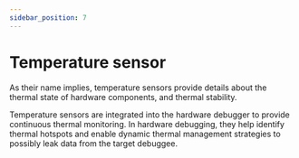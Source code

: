 ```yaml
---
sidebar_position: 7
---
```


# Temperature sensor

As their name implies, temperature sensors provide details about the thermal state of hardware components, and thermal stability. 

Temperature sensors are integrated into the hardware debugger to provide continuous thermal monitoring. In hardware debugging, they help identify thermal hotspots and enable dynamic thermal management strategies to possibly leak data from the target debuggee.